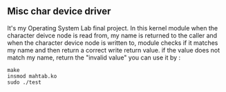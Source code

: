 ## Misc char device driver
It's my Operating System Lab final project.
In this kernel module when the character deivce node is read from, my name is returned to the caller and when the character device node is written to, module checks if it matches my name and then return a correct write return value. if the value does not match my name, return the "invalid value"
you can use it by : 
```
make
insmod mahtab.ko
sudo ./test 
```
